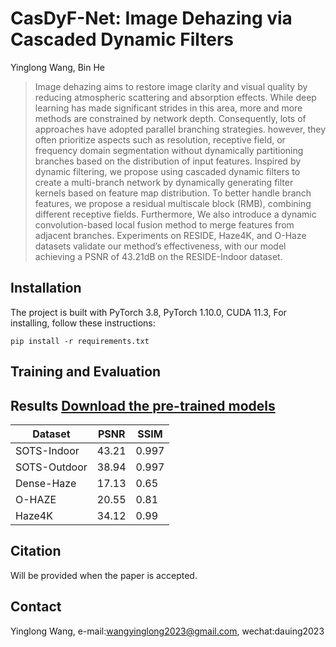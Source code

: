 # CasDyF-Net: Image Dehazing via Cascaded Dynamic Filters
  
Yinglong Wang, Bin He

>Image dehazing aims to restore image clarity and visual quality by reducing atmospheric scattering and absorption effects. While deep learning has made significant strides in this area, more and more methods are constrained by network depth. Consequently, lots of approaches have adopted parallel branching strategies. however, they often prioritize aspects such as resolution, receptive field, or frequency domain segmentation without dynamically partitioning branches based on the distribution of input features. Inspired by dynamic filtering, we propose using cascaded dynamic filters to create a multi-branch network by dynamically generating filter kernels based on feature map distribution. To better handle branch features, we propose a residual multiscale block (RMB), combining different receptive fields. Furthermore, We also introduce a dynamic convolution-based local fusion method to merge features from adjacent branches. Experiments on RESIDE, Haze4K, and O-Haze datasets validate our method’s effectiveness, with our model achieving a PSNR of 43.21dB on the RESIDE-Indoor dataset.

## Installation
The project is built with PyTorch 3.8, PyTorch 1.10.0, CUDA 11.3,
For installing, follow these instructions:
~~~
pip install -r requirements.txt
~~~
## Training and Evaluation

## Results [Download the pre-trained models](https://drive.google.com/drive/folders/10zPlf5OPEz-VCO7HiAnbCNGgp29K2hOC?usp=drive_link)
|Dataset|PSNR|SSIM|
|------|-----|----|
|SOTS-Indoor|43.21|0.997|
|SOTS-Outdoor|38.94|0.997|
|Dense-Haze|17.13|0.65|
|O-HAZE|20.55|0.81|
|Haze4K|34.12|0.99|

## Citation
Will be provided when the paper is accepted.
## Contact
Yinglong Wang, e-mail:wangyinglong2023@gmail.com, wechat:dauing2023